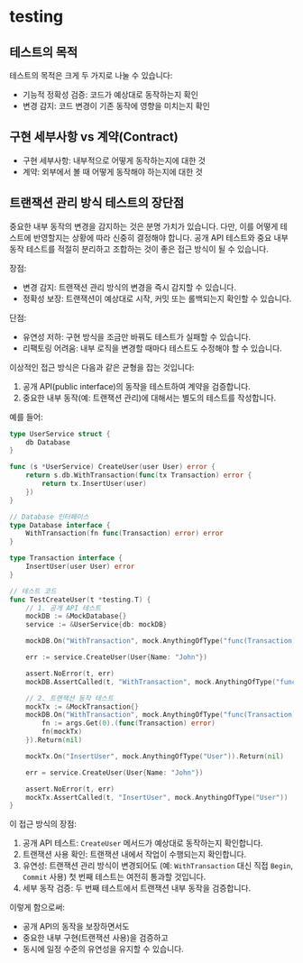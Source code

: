 # testing

## 테스트의 목적

테스트의 목적은 크게 두 가지로 나눌 수 있습니다:

- 기능적 정확성 검증: 코드가 예상대로 동작하는지 확인
- 변경 감지: 코드 변경이 기존 동작에 영향을 미치는지 확인

## 구현 세부사항 vs 계약(Contract)

- 구현 세부사항: 내부적으로 어떻게 동작하는지에 대한 것
- 계약: 외부에서 볼 때 어떻게 동작해야 하는지에 대한 것

## 트랜잭션 관리 방식 테스트의 장단점

중요한 내부 동작의 변경을 감지하는 것은 분명 가치가 있습니다.
다만, 이를 어떻게 테스트에 반영할지는 상황에 따라 신중히 결정해야 합니다.
공개 API 테스트와 중요 내부 동작 테스트를 적절히 분리하고 조합하는 것이 좋은 접근 방식이 될 수 있습니다.

장점:
- 변경 감지: 트랜잭션 관리 방식의 변경을 즉시 감지할 수 있습니다.
- 정확성 보장: 트랜잭션이 예상대로 시작, 커밋 또는 롤백되는지 확인할 수 있습니다.

단점:
- 유연성 저하: 구현 방식을 조금만 바꿔도 테스트가 실패할 수 있습니다.
- 리팩토링 어려움: 내부 로직을 변경할 때마다 테스트도 수정해야 할 수 있습니다.

이상적인 접근 방식은 다음과 같은 균형을 잡는 것입니다:

1. 공개 API(public interface)의 동작을 테스트하여 계약을 검증합니다.
2. 중요한 내부 동작(예: 트랜잭션 관리)에 대해서는 별도의 테스트를 작성합니다.

예를 들어:

```go
type UserService struct {
    db Database
}

func (s *UserService) CreateUser(user User) error {
    return s.db.WithTransaction(func(tx Transaction) error {
        return tx.InsertUser(user)
    })
}

// Database 인터페이스
type Database interface {
    WithTransaction(fn func(Transaction) error) error
}

type Transaction interface {
    InsertUser(user User) error
}

// 테스트 코드
func TestCreateUser(t *testing.T) {
    // 1. 공개 API 테스트
    mockDB := &MockDatabase{}
    service := &UserService{db: mockDB}

    mockDB.On("WithTransaction", mock.AnythingOfType("func(Transaction) error")).Return(nil)

    err := service.CreateUser(User{Name: "John"})

    assert.NoError(t, err)
    mockDB.AssertCalled(t, "WithTransaction", mock.AnythingOfType("func(Transaction) error"))

    // 2. 트랜잭션 동작 테스트
    mockTx := &MockTransaction{}
    mockDB.On("WithTransaction", mock.AnythingOfType("func(Transaction) error")).Run(func(args mock.Arguments) {
        fn := args.Get(0).(func(Transaction) error)
        fn(mockTx)
    }).Return(nil)

    mockTx.On("InsertUser", mock.AnythingOfType("User")).Return(nil)

    err = service.CreateUser(User{Name: "John"})

    assert.NoError(t, err)
    mockTx.AssertCalled(t, "InsertUser", mock.AnythingOfType("User"))
}
```

이 접근 방식의 장점:

1. 공개 API 테스트: `CreateUser` 메서드가 예상대로 동작하는지 확인합니다.
2. 트랜잭션 사용 확인: 트랜잭션 내에서 작업이 수행되는지 확인합니다.
3. 유연성: 트랜잭션 관리 방식이 변경되어도 (예: `WithTransaction` 대신 직접 `Begin`, `Commit` 사용) 첫 번째 테스트는 여전히 통과할 것입니다.
4. 세부 동작 검증: 두 번째 테스트에서 트랜잭션 내부 동작을 검증합니다.

이렇게 함으로써:
- 공개 API의 동작을 보장하면서도
- 중요한 내부 구현(트랜잭션 사용)을 검증하고
- 동시에 일정 수준의 유연성을 유지할 수 있습니다.
